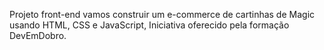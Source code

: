 Projeto front-end vamos construir um e-commerce de cartinhas de Magic usando HTML, CSS e JavaScript, Iniciativa  oferecido pela  formação DevEmDobro.
